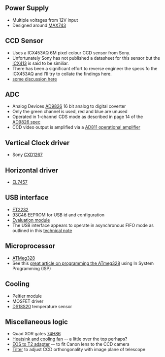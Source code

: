 

## Power Supply
* Multiple voltages from 12V input
* Designed around [MAX743](https://datasheets.maximintegrated.com/en/ds/MAX743.pdf)
## CCD Sensor
* Uses a ICX453AQ 6M pixel colour CCD sensor from Sony. 
* Unfortunately Sony has not published a datasheet for this sensor but the [ICX413](http://www.opticstar.com/Download/Astro/Doc/Imagers/CCD/Sony/ICX413AQ.pdf)
is said to be similiar.
* There has been a significant effort to reverse engineer the specs fo the ICX453AQ and I'll try to collate the findings here.
 * [some discussion here](https://www.cloudynights.com/topic/497530-diy-astro-ccd-16-bit-color-6mpx-camera/page-7)
## ADC
* Analog Devices [AD9826](https://www.analog.com/media/en/technical-documentation/data-sheets/AD9826.pdf) 16 bit analog to digital coverter
* Only the green channel is used, red and blue are unused
* Operated in 1-channel CDS mode as described in page 14 of 
the [AD9826 spec](https://www.analog.com/media/en/technical-documentation/data-sheets/AD9826.pdf)
* CCD video output is amplified via a [AD811 operational amplifier](https://www.analog.com/media/en/technical-documentation/data-sheets/AD811.pdf)
## Vertical Clock driver
* Sony [CXD1267](http://pdf.dzsc.com/CXD/CXD1267AN.pdf)
## Horizontal driver
* [EL7457](https://www.renesas.com/us/en/products/amplifiers-buffers/all-amplifiers/powerfet-ccd-drivers/device/EL7457.html)
## USB interface
* [FT2232](https://au.mouser.com/datasheet/2/163/DS_FT2232H-1621240.pdf)
* [93C46](http://ww1.microchip.com/downloads/en/DeviceDoc/doc5140.pdf) EEPROM for USB id and configuration
* [Evaluation module](https://datasheet.octopart.com/FT232BL-REEL-FTDI-datasheet-7829588.pdf)
* The USB interface appears to operate in asynchronous FIFO mode as outlined in this 
[technical note](https://www.ftdichip.com/Support/Documents/TechnicalNotes/TN_167_FIFO_Basics.pdf)
## Microprocessor
* [ATMeg328](http://ww1.microchip.com/downloads/en/DeviceDoc/Atmel-7810-Automotive-Microcontrollers-ATmega328P_Datasheet.pdf)
* See this [great article on programming the ATmeg328](https://davecturner.github.io/2019/02/23/programming-avr-microcontrollers.html)
using In System Programming (ISP)
## Cooling
* Peltier module 
* MOSFET driver
* [DS18S20](https://datasheets.maximintegrated.com/en/ds/DS18S20.pdf) temperature sensor
## Miscellaneous logic
* Quad XOR gates [74H86](74HC86.PDF)
* [Heatsink and cooling fan](https://www.amazon.com/dp/B009VCAJ7W?tag=noctua0b-20) -- a little over the top perhaps?
* [EOS to T2 adapter](https://www.bintel.com.au/product/zwo-new-eos-t2/?v=322b26af01d5) -- to fit Canon lens to the CCD camera
* [Tilter](https://www.bintel.com.au/product/zwo-t2-tilt-adjuster/?v=322b26af01d5) to adjust CCD orthongonality with image plane of telescope
